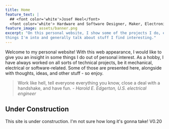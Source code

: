 ```yaml
---
title: Home
feature_text: |
  ## <font color='white'>Josef Heel</font>
  <font color='white'> Hardware and Software Designer, Maker, Electronics Enthusiast </font>
feature_image: assets/banner.png
excerpt: "On this personal website, I show some of the projects I do, explain
things I'm into and generally talk about stuff I find interesting."
---
```


Welcome to my personal website! With this web appearance, I would like to
give you an insight in some things I do out of personal interest. As a
hobby, I have always worked on all sorts of technical projects, be it mechanical,
electrical or software-related. Some of those are presented here, alongside with
thoughts, ideas, and other stuff - so enjoy.

> Work like hell, tell everyone everything you know, close a deal with a
> handshake, and have fun.
> -<cite> Harold E. Edgerton, U.S. electrical engineer </cite>

## Under Construction

This site is under construction. I'm not sure how long it's gonna take!
V0.20
